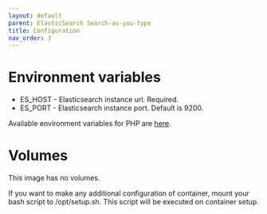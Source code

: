 ```yaml
---
layout: default
parent: ElasticSearch Search-as-you-type
title: Configuration
nav_order: 3
---
```


Environment variables
=====================

- ES_HOST - Elasticsearch instance url. Required.
- ES_PORT - Elasticsearch instance port. Default is 9200.

Available environment variables for PHP are [here](/images/software.html#php-configuration).

Volumes
=======

This image has no volumes.

If you want to make any additional configuration of container, mount your bash script to /opt/setup.sh. This script will be executed on container setup.
